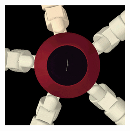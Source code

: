 
![work in progress](https://github.com/jochenalt/Pentapod-Design/blob/master/docs/videos/logo.gif)

